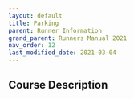 ```yaml
---
layout: default
title: Parking
parent: Runner Information
grand_parent: Runners Manual 2021
nav_order: 12
last_modified_date: 2021-03-04
---
```


## Course Description

